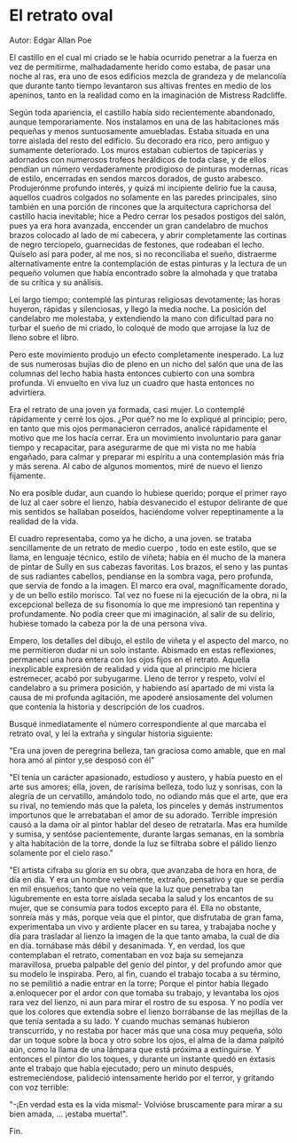 # El retrato oval

Autor: Edgar Allan Poe

El castillo en el cual mi criado se le había ocurrido penetrar a la
fuerza en vez de permitirme, malhadadamente herido como estaba, de
pasar una noche al ras, era uno de esos edificios mezcla de grandeza y
de melancolía que durante tanto tiempo levantaron sus altivas frentes
en medio de los apeninos, tanto en la realidad como en la imaginación
de Mistress Radcliffe.

Según toda apariencia, el castillo había sido recientemente abandonado,
aunque temporariamente. Nos instalamos en una de las habitaciones más
pequeñas y menos suntuosamente amuebladas. Estaba situada en una torre
aislada del resto del edificio. Su decorado era rico, pero antiguo y
sumamente deteriorado. Los muros estaban cubiertos de tapicerías y
adornados con numerosos trofeos heráldicos de toda clase, y de ellos
pendían un número verdaderamente prodigioso de pinturas modernas, ricas
de estilo, encerradas en sendos marcos dorados, de gusto arabesco.
Produjerónme profundo interés, y quizá mi incipiente delirio fue la
causa, aquellos cuadros colgados no solamente en las paredes
principales, sino también en una porción de rincones que la
arquitectura caprichorsa del castillo hacia inevitable; hice a Pedro
cerrar los pesados postigos del salón, pues ya era hora avanzada,
enccender un gran candelabro de muchos brazos colocado al lado de mi
cabecera, y abrir completamente las cortinas de negro terciopelo,
guarnecidas de festones, que rodeaban el lecho. Quíselo así para poder,
al me nos, si no reconciliaba el sueño, distraerme alternativamente
entre la contemplación de estas pinturas y la lectura de un pequeño
volumen que había encontrado sobre la almohada y que trataba de su
crítica y su análisis.

Leí largo tiempo; contemplé las pinturas religiosas devotamente; las
horas huyeron, rápidas y silenciosas, y llegó la media noche. La
posición del candelabro me molestaba, y extendiendo la mano con
dificultad para no turbar el sueño de mi criado, lo coloqué de modo que
arrojase la luz de lleno sobre el libro.

Pero este movimiento produjo un efecto completamente inesperado. La luz
de sus numerosas bujías dio de pleno en un nicho del salón que una de
las columnas del lecho habia hasta entonces cubierto con una sombra
profunda. Vi envuelto en viva luz un cuadro que hasta entonces no
advirtiera.

Era el retrato de una joven ya formada, casi mujer. Lo contemplé
rápidamente y cerré los ojos. ¿Por qué? no me lo expliqué al principio;
pero, en tanto que mis ojos permanacieron cerrados, analicé rápidamente
el motivo que me los hacía cerrar. Era un movimiento involuntario para
ganar tiempo y recapacitar, para asegurarme de que mi vista no me había
engañado, para calmar y preparar mi espíritu a una contemplasión más
fría y más serena. Al cabo de algunos momentos, miré de nuevo el lienzo
fijamente.

No era posible dudar, aun cuando lo hubiese querido; porque el primer
rayo de luz al caer sobre el lienzo, había desvanecido el estupor
delirante de que mis sentidos se hallaban poseídos, haciéndome volver
repeptinamente a la realidad de la vida.

El cuadro representaba, como ya he dicho, a una joven. se trataba
sencillamente de un retrato de medio cuerpo , todo en este estilo, que
se llama, en lenguaje técnico, estilo de viñeta; había en él mucho de
la manera de pintar de Sully en sus cabezas favoritas. Los brazos, el
seno y las puntas de sus radiantes cabellos, pendianse en la sombra
vaga, pero profunda, que servía de fondo a la imagen. El marco era
oval, magnífícamente dorado, y de un bello estilo morisco. Tal vez no
fuese ni la ejecución de la obra, ni la excepcional belleza de su
fisonomía lo que me impresionó tan repentina y profundamente. No podía
creer que mi imaginación, al salir de su delirio, hubiese tomado la
cabeza por la de una persona viva.

Empero, los detalles del dibujo, el estilo de viñeta y el aspecto del
marco, no me permitieron dudar ni un solo instante. Abismado en estas
reflexiones, permanecí una hora entera con los ojos fijos en el
retrato. Aquella inexplicable expresión de realidad y vida que al
principio me hiciera estremecer, acabó por subyugarme. Lleno de terror
y respeto, volví el candelabro a su primera posición, y habiendo así
apartado de mi vista la causa de mi profunda agitación, me apoderé
ansiosamente del volumen que contenía la historia y descripción de los
cuadros.

Busqué inmediatamente el número correspondiente al que marcaba el
retrato oval, y leí la extraña y singular historia siguiente:

"Era una joven de peregrina belleza, tan graciosa como amable, que en
mal hora amó al pintor y,se desposó con él"

"El tenía un carácter apasionado, estudioso y austero, y había puesto
en el arte sus amores; ella, joven, de rarísima belleza, todo luz y
sonrisas, con la alegría de un cervatillo, amándolo todo, no odiando
más que el arte, que era su rival, no temiendo más que la paleta, los
pinceles y demás instrumentos importunos que le arrebataban el amor de
su adorado. Terrible impresión causó a la dama oir al pintor hablar del
deseo de retratarla. Mas era humilde y sumisa, y sentóse pacientemente,
durante largas semanas, en la sombría y alta habitación de la torre,
donde la luz se filtraba sobre el pálido lienzo solamente por el cielo
raso."

"El artista cifraba su gloria en su obra, que avanzaba de hora en hora,
de día en día. Y era un hombre vehemente, extraño, pensativo y que se
perdia en mil ensueños; tanto que no veía que la luz que penetraba tan
lúgubremente en esta torre aislada secaba la salud y los encantos de su
mujer, que se consumía para todos excepto para él. Ella no obstante,
sonreía más y más, porque veía que el pintor, que disfrutaba de gran
fama, experimentaba un vivo y ardiente placer en su tarea, y trabajaba
noche y día para trasladar al lienzo la imagen de la que tanto amaba,
la cual de día en día. tornábase más débil y desanimada. Y, en verdad,
los que contemplaban el retrato, comentaban en voz baja su semejanza
maravillosa, prueba palpable del genio del pintor, y del profundo amor
que su modelo le inspiraba. Pero, al fin, cuando el trabajo tocaba a su
término, no se pemilitió a nadie entrar en la torre; Porque el pintor
había llegado a.enloquecer por el ardor con que tomaba su trabajo, y
levantaba los ojos rara vez del lienzo, ni aun para mirar el rostro de
su esposa. Y no podía ver que los colores que extendía sobre el lienzo
borrábanse de las mejillas de la que tenía sentada a su lado. Y cuando
muchas semanas hubieron transcurrido, y no restaba por hacer más que
una cosa muy pequeña, sólo dar un toque sobre la boca y otro sobre los
ojos, el alma de la dama palpitó aún, como la llama de una lámpara que
está próxima a extinguirse. Y entonces el pintor dio los toques, y
durante un instante quedó en éxtasis ante el trabajo que había
ejecutado; pero un minuto después, estremeciéndose, palideció
intensamente herido por el terror, y gritando con voz terrible:

"-¡En verdad esta es la vida misma!- Volvióse bruscamente para mirar a
su bien amada, ... ¡estaba muerta!".

Fin.
